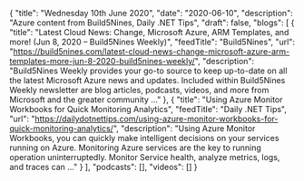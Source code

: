 {
  "title": "Wednesday 10th June 2020",
  "date": "2020-06-10",
  "description": "Azure content from Build5Nines, Daily .NET Tips",
  "draft": false,
  "blogs": [
    {
      "title": "Latest Cloud News: Change, Microsoft Azure, ARM Templates, and more! (Jun 8, 2020 – Build5Nines Weekly)",
      "feedTitle": "Build5Nines",
      "url": "https://build5nines.com/latest-cloud-news-change-microsoft-azure-arm-templates-more-jun-8-2020-build5nines-weekly/",
      "description": "Build5Nines Weekly provides your go-to source to keep up-to-date on all the latest Microsoft Azure news and updates. Included within Build5Nines Weekly newsletter are blog articles, podcasts, videos, and more from Microsoft and the greater community ..."
    },
    {
      "title": "Using Azure Monitor Workbooks for Quick Monitoring Analytics",
      "feedTitle": "Daily .NET Tips",
      "url": "https://dailydotnettips.com/using-azure-monitor-workbooks-for-quick-monitoring-analytics/",
      "description": "Using Azure Monitor Workbooks, you can quickly make intelligent decisions on your services running on Azure. Monitoring Azure services are the key to running operation uninterruptedly. Monitor Service health, analyze metrics, logs, and traces can ..."
    }
  ],
  "podcasts": [],
  "videos": []
}